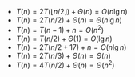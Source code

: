 
- $T(n)=2T(\lfloor{n/2}\rfloor)+\Theta(n)=O(n \lg n)$ 
- $T(n)=2T(n/2)+\Theta(n)=\Theta(n \lg n)$
- $T(n)=T(n-1)+n=O(n^2)$
- $T(n)=T(n/2)+\Theta(1)=O(\lg{n})$
- $T(n)=2T(n/2+17)+n=O(n\lg{n})$
- $T(n)=2T(n/3)+\Theta(n)=\Theta(n)$
- $T(n)=4T(n/2)+\Theta(n)=\Theta(n^2)$
